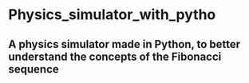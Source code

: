 # Physics_simulator_with_pytho
## A physics simulator made in Python, to better understand the concepts of the Fibonacci sequence
